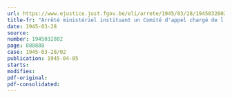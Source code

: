 ```yaml
---
url: https://www.ejustice.just.fgov.be/eli/arrete/1945/03/28/1945032802/justel
title-fr: "Arrêté ministériel instituant un Comité d'appel chargé de l'examen des demandes de dépôt tardif et des dépôts tardifs de billets de la Banque Nationale de Belgique"
date: 1945-03-28
source:
number: 1945032802
page: 888888
case: 1945-03-28/02
publication: 1945-04-05
starts:
modifies:
pdf-original:
pdf-consolidated:
---
```


